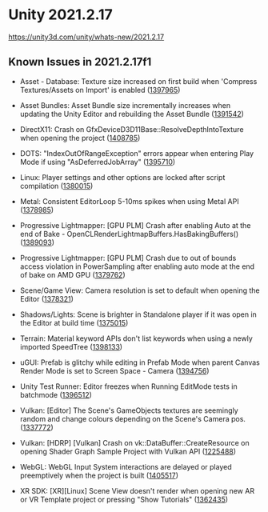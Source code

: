 # Unity 2021.2.17
https://unity3d.com/unity/whats-new/2021.2.17

## Known Issues in 2021.2.17f1

<ul>
<li><p>Asset - Database: Texture size increased on first build when 'Compress Textures/Assets on Import' is enabled (<a href="https://issuetracker.unity3d.com/issues/texture-size-increased-on-first-build-when-compress-textures-slash-assets-on-import-is-enabled">1397965</a>)</p></li>
<li><p>Asset Bundles: Asset Bundle size incrementally increases when updating the Unity Editor and rebuilding the Asset Bundle (<a href="https://issuetracker.unity3d.com/issues/asset-bundle-size-incrementally-increases-when-updating-the-unity-editor-and-rebuilding-the-asset-bundle">1391542</a>)</p></li>
<li><p>DirectX11: Crash on GfxDeviceD3D11Base::ResolveDepthIntoTexture when opening the project (<a href="https://issuetracker.unity3d.com/issues/crash-on-gfxdeviced3d11base-resolvedepthintotexture-when-opening-the-project">1408785</a>)</p></li>
<li><p>DOTS: "IndexOutOfRangeException" errors appear when entering Play Mode if using "AsDeferredJobArray" (<a href="https://issuetracker.unity3d.com/issues/errors-appear-when-entering-play-mode-if-using-asdeferredjobarray">1395710</a>)</p></li>
<li><p>Linux:  Player settings and other options are locked after script compilation (<a href="https://issuetracker.unity3d.com/issues/linux-player-settings-and-other-options-are-locked-after-script-compilation">1380015</a>)</p></li>
<li><p>Metal: Consistent EditorLoop 5-10ms spikes when using Metal API (<a href="https://issuetracker.unity3d.com/issues/consistent-gfx-dot-waitforpresentongfxthread-5-10ms-spikes-when-using-metal-api">1378985</a>)</p></li>
<li><p>Progressive Lightmapper: [GPU PLM] Crash after enabling Auto at the end of Bake - OpenCLRenderLightmapBuffers.HasBakingBuffers() (<a href="https://issuetracker.unity3d.com/issues/gpu-plm-crash-after-enabling-auto-at-the-end-of-bake-openclrenderlightmapbuffers-dot-hasbakingbuffers">1389093</a>)</p></li>
<li><p>Progressive Lightmapper: [GPU PLM] Crash due to out of bounds access violation in PowerSampling after enabling auto mode at the end of bake on AMD GPU (<a href="https://issuetracker.unity3d.com/issues/gpu-plm-crash-in-nvopencl64-clgetplatforminfo-after-enabling-auto-generate-checkbox-at-the-end-of-gi-bake">1379762</a>)</p></li>
<li><p>Scene/Game View: Camera resolution is set to default when opening the Editor (<a href="https://issuetracker.unity3d.com/issues/camera-resolution-is-set-to-default-when-opening-the-editor">1378321</a>)</p></li>
<li><p>Shadows/Lights: Scene is brighter in Standalone player if it was open in the Editor at build time (<a href="https://issuetracker.unity3d.com/issues/scene-is-brighter-in-standalone-player-if-it-was-open-in-the-editor-at-build-time">1375015</a>)</p></li>
<li><p>Terrain: Material keyword APIs don't list keywords when using a newly imported SpeedTree  (<a href="https://issuetracker.unity3d.com/issues/material-keyword-apis-dont-list-keywords-when-using-a-newly-imported-speedtree">1398133</a>)</p></li>
<li><p>uGUI: Prefab is glitchy while editing in Prefab Mode when parent Canvas Render Mode is set to Screen Space - Camera (<a href="https://issuetracker.unity3d.com/issues/prefab-is-glitchy-when-editing-in-prefab-mode-in-a-custom-ui-environment">1394756</a>)</p></li>
<li><p>Unity Test Runner: Editor freezes when Running EditMode tests in batchmode (<a href="https://issuetracker.unity3d.com/issues/editor-freezes-when-running-editmode-tests-in-batchmode">1396512</a>)</p></li>
<li><p>Vulkan: [Editor] The Scene's GameObjects textures are seemingly random and change colours depending on the Scene's Camera pos. (<a href="https://issuetracker.unity3d.com/issues/vulkan-editor-the-scenes-gameobjects-textures-are-seemingly-random-and-change-colours-depending-on-the-scenes-camera-pos">1337772</a>)</p></li>
<li><p>Vulkan: [HDRP] [Vulkan] Crash on vk::DataBuffer::CreateResource on opening Shader Graph Sample Project with Vulkan API (<a href="https://issuetracker.unity3d.com/issues/hdrp-vulkan-crash-on-vk-databuffer-createresource-on-opening-shader-graph-sample-project-with-vulkan-api">1225488</a>)</p></li>
<li><p>WebGL: WebGL Input System interactions are delayed or played preemptively when the project is built (<a href="https://issuetracker.unity3d.com/issues/webgl-input-system-interactions-are-delayed-or-played-preemptively-when-the-project-is-built">1405517</a>)</p></li>
<li><p>XR SDK: [XR][Linux] Scene View doesn't render when opening new AR or VR Template project or pressing "Show Tutorials" (<a href="https://issuetracker.unity3d.com/issues/xr-linux-scene-view-doesnt-render-when-opening-new-ar-or-vr-template-project-or-pressing-show-tutorials">1362435</a>)</p></li>
</ul>
